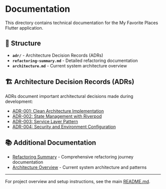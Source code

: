 # Documentation

This directory contains technical documentation for the My Favorite Places Flutter application.

## 📁 Structure

- **`adr/`** - Architecture Decision Records (ADRs)
- **`refactoring-summary.md`** - Detailed refactoring documentation
- **`architecture.md`** - Current system architecture overview

## 🏗️ Architecture Decision Records (ADRs)

ADRs document important architectural decisions made during development:

- [ADR-001: Clean Architecture Implementation](adr/001-clean-architecture.md)
- [ADR-002: State Management with Riverpod](adr/002-riverpod-state-management.md)
- [ADR-003: Service Layer Pattern](adr/003-service-layer-pattern.md)
- [ADR-004: Security and Environment Configuration](adr/004-security-environment-config.md)

## 📚 Additional Documentation

- [Refactoring Summary](refactoring-summary.md) - Comprehensive refactoring journey documentation
- [Architecture Overview](architecture.md) - Current system architecture and patterns

---

For project overview and setup instructions, see the main [README.md](../README.md).